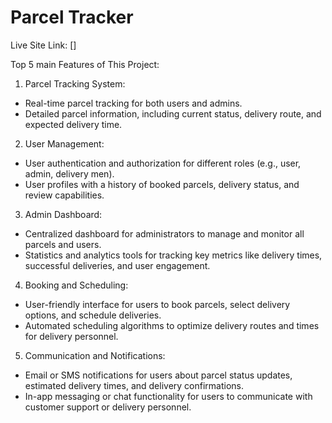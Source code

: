 # Parcel Tracker

Live Site Link: []


Top 5 main Features of This Project:


1. Parcel Tracking System:
  - Real-time parcel tracking for both users and admins.
  - Detailed parcel information, including current status, delivery route, and expected delivery time.

2. User Management:
  - User authentication and authorization for different roles (e.g., user, admin, delivery men).
  - User profiles with a history of booked parcels, delivery status, and review capabilities.

3. Admin Dashboard:
  - Centralized dashboard for administrators to manage and monitor all parcels and users.
  - Statistics and analytics tools for tracking key metrics like delivery times, successful deliveries, and user engagement.

4. Booking and Scheduling:
  - User-friendly interface for users to book parcels, select delivery options, and schedule deliveries.
  - Automated scheduling algorithms to optimize delivery routes and times for delivery personnel.

5. Communication and Notifications:
  - Email or SMS notifications for users about parcel status updates, estimated delivery times, and delivery confirmations.
  - In-app messaging or chat functionality for users to communicate with customer support or delivery personnel.